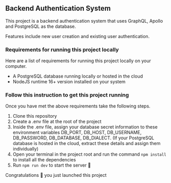 ## Backend Authentication System

This project is a backend authentication system that uses GraphQL, Apollo and PostgreSQL as the database.

Features include new user creation and existing user authentication.

### Requirements for running this project locally

Here are a list of requirements for running this project locally on your computer.

- A PostgreSQL database running locally or hosted in the cloud
- NodeJS runtime 16+ version installed on your system

### Follow this instruction to get this project running

Once you have met the above requirements take the following steps.

1. Clone this repository
2. Create a .env file at the root of the project
3. Inside the .env file, assign your database secret information to these environment variables DB_PORT, DB_HOST, DB_USERNAME, DB_PASSWORD, DB_DATABASE, DB_DIALECT. (If your PostgreSQL database is hosted in the cloud, extract these details and assign them individually)
4. Open your terminal in the project root and run the command `npm install` to install all the dependencies
5. Run `npm run dev` to start the server 🚀

Congratulations 🎉 you just launched this project
